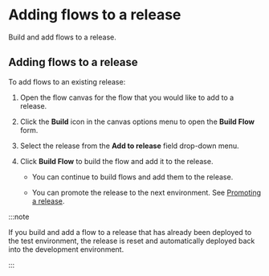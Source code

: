 # Adding flows to a release

<head>
  <meta name="guidename" content="Flow"/>
  <meta name="context" content="GUID-9a8bd4c5-2b42-47fb-bf70-16c4e2ae3721"/>
</head>


Build and add flows to a release.

## Adding flows to a release

To add flows to an existing release:

1.  Open the flow canvas for the flow that you would like to add to a release.
2.  Click the **Build** icon in the canvas options menu to open the **Build Flow** form.
3.  Select the release from the **Add to release** field drop-down menu.
4.  Click **Build Flow** to build the flow and add it to the release.

    -   You can continue to build flows and add them to the release.

    -   You can promote the release to the next environment. See [Promoting a release](flo-Environments-promoting-releases_85e7790e-d62e-4778-a54f-b8ed1c7bc7bb.md).


:::note

If you build and add a flow to a release that has already been deployed to the test environment, the release is reset and automatically deployed back into the development environment.

:::